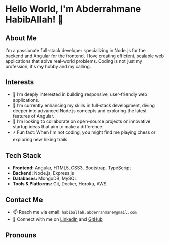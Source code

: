 # Hello World, I'm Abderrahmane HabibAllah! 👋

## About Me

I'm a passionate full-stack developer specializing in Node.js for the backend and Angular for the frontend. I love creating efficient, scalable web applications that solve real-world problems. Coding is not just my profession, it's my hobby and my calling.

## Interests

- 👀 I’m deeply interested in building responsive, user-friendly web applications.
- 🌱 I’m currently enhancing my skills in full-stack development, diving deeper into advanced Node.js concepts and exploring the latest features of Angular.
- 💞️ I’m looking to collaborate on open-source projects or innovative startup ideas that aim to make a difference.
- ⚡ Fun fact: When I'm not coding, you might find me playing chess or exploring new hiking trails.

## Tech Stack

- **Frontend:** Angular, HTML5, CSS3, Bootstrap, TypeScript
- **Backend:** Node.js, Express.js
- **Databases:** MongoDB, MySQL
- **Tools & Platforms:** Git, Docker, Heroku, AWS

## Contact Me

- 📫 Reach me via email: `habiballah.abderrahmane@gmail.com`
- 🔗 Connect with me on [LinkedIn](https://www.linkedin.com/in/abderrahmane-h-449255132/) and [GitHub](https://github.com/abdelhabiballah)

## Pronouns
